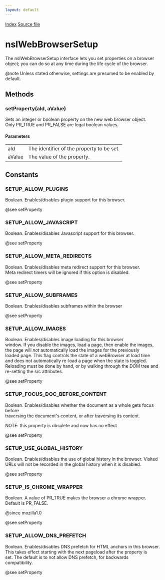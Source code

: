 ```yaml
---
layout: default
---
```

<div id='links'><a href="../index.html">Index</a>
<a href="http://dxr.mozilla.org/mozilla-central/source/embedding/browser/nsIWebBrowserSetup.idl">Source file</a>
</div>

# nsIWebBrowserSetup #
  
The nsIWebBrowserSetup interface lets you set properties on a browser  
object; you can do so at any time during the life cycle of the browser.  
  
@note Unless stated otherwise, settings are presumed to be enabled by  
      default.  
  

## Methods ##

### setProperty(aId, aValue) ###
  
Sets an integer or boolean property on the new web browser object.  
Only PR_TRUE and PR_FALSE are legal boolean values.  
  
  

#### Parameters ####

<table>

<tr>
<td>aId</td>
<td>The identifier of the property to be set.  
</td>
</tr>

<tr>
<td>aValue</td>
<td>The value of the property.  
</td>
</tr>

</table>

## Constants ##

### SETUP_ALLOW_PLUGINS ###
  
Boolean. Enables/disables plugin support for this browser.  
  
@see setProperty  
  

### SETUP_ALLOW_JAVASCRIPT ###
  
Boolean. Enables/disables Javascript support for this browser.  
  
@see setProperty  
  

### SETUP_ALLOW_META_REDIRECTS ###
  
Boolean. Enables/disables meta redirect support for this browser.  
Meta redirect timers will be ignored if this option is disabled.  
  
@see setProperty  
  

### SETUP_ALLOW_SUBFRAMES ###
  
Boolean. Enables/disables subframes within the browser  
  
@see setProperty  
  

### SETUP_ALLOW_IMAGES ###
  
Boolean. Enables/disables image loading for this browser  
window. If you disable the images, load a page, then enable the images,  
the page will *not* automatically load the images for the previously  
loaded page. This flag controls the state of a webBrowser at load time   
and does not automatically re-load a page when the state is toggled.   
Reloading must be done by hand, or by walking through the DOM tree and   
re-setting the src attributes.  
  
@see setProperty  
  

### SETUP_FOCUS_DOC_BEFORE_CONTENT ###
  
Boolean. Enables/disables whether the document as a whole gets focus before  
traversing the document's content, or after traversing its content.  
  
NOTE: this property is obsolete and now has no effect  
  
@see setProperty  
  

### SETUP_USE_GLOBAL_HISTORY ###
  
Boolean. Enables/disables the use of global history in the browser. Visited  
URLs will not be recorded in the global history when it is disabled.  
  
@see setProperty  
  

### SETUP_IS_CHROME_WRAPPER ###
  
Boolean. A value of PR_TRUE makes the browser a chrome wrapper.  
Default is PR_FALSE.  
  
@since mozilla1.0  
  
@see setProperty  
  

### SETUP_ALLOW_DNS_PREFETCH ###
  
Boolean. Enables/disables DNS prefetch for HTML anchors in this browser.  
This takes effect starting with the next pageload after the property is  
set.  The default is to not allow DNS prefetch, for backwards  
compatibility.  
  
@see setProperty  
  
